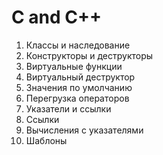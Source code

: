 # C and C++

1. Классы и наследование
2. Конструкторы и деструкторы
3. Виртуальные функции
4. Виртуальный деструктор
5. Значения по умолчанию
6. Перегрузка операторов
7. Указатели и ссылки
8. Ссылки
9. Вычисления с указателями
10. Шаблоны
